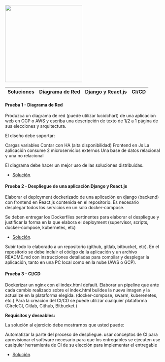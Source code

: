 <img src="https://i.ibb.co/VM5MzBT/craftech-logo3.png=150x" width="250" height="250">

| **Soluciones** | [Diagrama de Red](https://github.com/0Emma0/devops-challenge/tree/main/1-Diagrama-de-Red) | [Django y React.js](https://github.com/0Emma0/devops-challenge/tree/main/2-Django-React.js)  | [CI/CD](https://github.com/0Emma0/devops-challenge/tree/main/3-CICD) |
| ---- | ---- | ---- | ---- |

#### Prueba 1 - Diagrama de Red

Produzca un diagrama de red (puede utilizar lucidchart) de una aplicación web en GCP o AWS y escriba una descripción de texto de 1/2 a 1 página de sus elecciones y arquitectura.

El diseño debe soportar:

Cargas variables
Contar con HA (alta disponibilidad)
Frontend en Js
La aplicación consume 2 microservicios externos
Una base de datos relacional y una no relacional
 
El diagrama debe hacer un mejor uso de las soluciones distribuidas.

* [Solución](https://github.com/0Emma0/devops-challenge/tree/main/1-Diagrama-de-Red).

#### Prueba 2 - Despliegue de una aplicación Django y React.js

Elaborar el deployment dockerizado de una aplicación en django (backend) con frontend en React.js contenida en el repositorio. Es necesario desplegar todos los servicios en un solo docker-compose.

Se deben entregar los Dockerfiles pertinentes para elaborar el despliegue y justificar la forma en la que elabora el deployment (supervisor, scripts, docker-compose, kubernetes, etc)

* [Solución](https://github.com/0Emma0/devops-challenge/tree/main/2-Django-React.js).

Subir todo lo elaborado a un repositorio (github, gitlab, bitbucket, etc). En el repositorio se debe incluir el código de la aplicación  y un archivo README.md con instrucciones detalladas para compilar y desplegar la aplicación, tanto en una PC local como en la nube (AWS o GCP).

#### Prueba 3 - CI/CD

Dockerizar un nginx con el index.html default.
Elaborar un pipeline que ante cada cambio realizado sobre el index.html buildee la nueva imagen y la actualize en la plataforma elegida. (docker-compose, swarm, kuberenetes, etc.)
Para la creacion del CI/CD se puede utilizar cualquier plataforma (CircleCI, Gitlab, Github, Bitbucket.)

**Requisitos y deseables:**

La solución al ejercicio debe mostrarnos que usted puede:

Automatizar la parte del proceso de despliegue.
usar conceptos de CI para aprovisionar el software necesario para que los entregables se ejecuten
use cualquier herramienta de CI de su elección para implementar el entregable

* [Solución](https://github.com/0Emma0/devops-challenge/tree/main/3-CICD).
